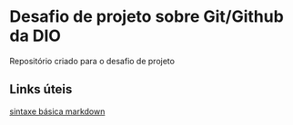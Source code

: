 # Desafio de projeto sobre Git/Github da DIO
Repositório criado para o desafio de projeto

## Links úteis
[sintaxe básica markdown](https://www.markdownguide.org/basic-syntax/)
